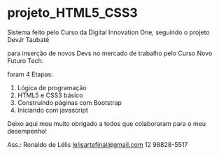 # projeto_HTML5_CSS3

Sistema feito pelo Curso da Digital Innovation One, seguindo o projeto DevJr Taubaté

para inserção de novos Devs no mercado de trabalho pelo Curso Novo Futuro Tech.

foram 4 Etapas:

1. Lógica de programação
2. HTML5 e CSS3 básico
3. Construindo páginas com Bootstrap
4. Iniciando com javascript

Deixo aqui meu muito obrigado a todos que colaboraram para o meu desempenho!

Ass.: Ronaldo de Lélis
lelisartefinal@gmail.com
12 98828-5517




